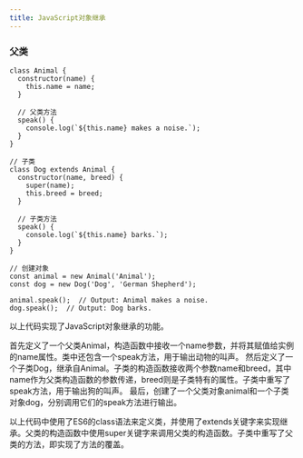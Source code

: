 ```yaml
---
title: JavaScript对象继承
---
```

### 父类
```
class Animal {
  constructor(name) {
    this.name = name;
  }
  
  // 父类方法
  speak() {
    console.log(`${this.name} makes a noise.`);
  }
}

// 子类
class Dog extends Animal {
  constructor(name, breed) {
    super(name);
    this.breed = breed;
  }
  
  // 子类方法
  speak() {
    console.log(`${this.name} barks.`);
  }
}

// 创建对象
const animal = new Animal('Animal');
const dog = new Dog('Dog', 'German Shepherd');

animal.speak();  // Output: Animal makes a noise.
dog.speak();  // Output: Dog barks.
```


以上代码实现了JavaScript对象继承的功能。

首先定义了一个父类Animal，构造函数中接收一个name参数，并将其赋值给实例的name属性。类中还包含一个speak方法，用于输出动物的叫声。
然后定义了一个子类Dog，继承自Animal。子类的构造函数接收两个参数name和breed，其中name作为父类构造函数的参数传递，breed则是子类特有的属性。子类中重写了speak方法，用于输出狗的叫声。
最后，创建了一个父类对象animal和一个子类对象dog，分别调用它们的speak方法进行输出。

以上代码中使用了ES6的class语法来定义类，并使用了extends关键字来实现继承。父类的构造函数中使用super关键字来调用父类的构造函数。子类中重写了父类的方法，即实现了方法的覆盖。
